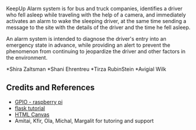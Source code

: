 KeepUp
Alarm system is for bus and truck companies, identifies a driver who fell asleep while traveling with the help of a camera,
and immediately activates an alarm to wake the sleeping driver, at the same time sending a message to the site 
with the details of the driver and the time he fell asleep.

An alarm system is intended to diagnose the driver's entry into an emergency state in advance, 
while providing an alert to prevent the phenomenon from continuing to jeopardize the driver and other factors in the environment.





*Shira Zaltsman
*Shani Ehrentreu
*Tirza RubinStein
*Avigial Wilk

## Credits and References
* [GPIO - raspberry pi](https://www.raspberrypi.org/documentation/usage/gpio/)
* [flask tutorial](https://blog.miguelgrinberg.com/post/the-flask-mega-tutorial-part-i-hello-world)
* [HTML Canvas](https://www.w3schools.com/graphics/canvas_intro.asp)
* Amitai, Kfir, Ola, Michal, Margalit for tutoring and support








